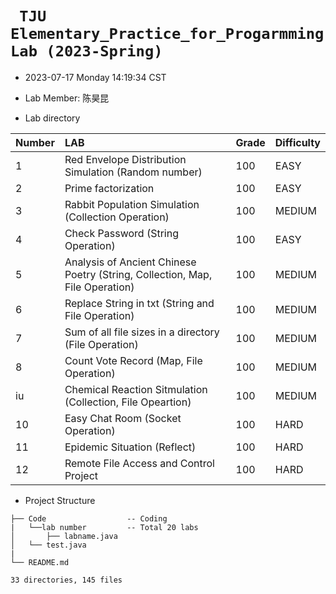 # ` TJU Elementary_Practice_for_Progarmming Lab (2023-Spring)`

* 2023-07-17 Monday 14:19:34 CST

* Lab Member: 陈昊昆

* Lab directory

| Number | LAB                                                          | Grade | Difficulty |
| :----- | :----------------------------------------------------------- | ----- | ---------- |
| 1      | Red Envelope Distribution Simulation (Random number)         | 100   | EASY       |
| 2      | Prime factorization                                          | 100   | EASY       |
| 3      | Rabbit Population Simulation (Collection Operation)          | 100   | MEDIUM     |
| 4      | Check Password (String Operation)                            | 100   | EASY       |
| 5      | Analysis of Ancient Chinese Poetry (String, Collection, Map, File Operation) | 100   | MEDIUM     |
| 6      | Replace String in txt (String and File Operation)            | 100   | MEDIUM     |
| 7      | Sum of all file sizes in a directory (File Operation)        | 100   | MEDIUM     |
| 8      | Count Vote Record (Map, File Operation)                      | 100   | MEDIUM     |
| iu     | Chemical Reaction Sitmulation (Collection, File Opeartion)   | 100   | MEDIUM     |
| 10     | Easy Chat Room (Socket Operation)                            | 100   | HARD       |
| 11     | Epidemic Situation (Reflect)                                 | 100   | HARD       |
| 12     | Remote File Access and Control Project                       | 100   | HARD       |

* Project Structure

```
├── Code                  -- Coding
|   └──lab number         -- Total 20 labs
│   	├── labname.java
│  	└── test.java
|
└── README.md

33 directories, 145 files
```

